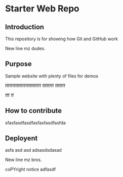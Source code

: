# Starter Web Repo


## Introduction

This repository is for showing how Git and GitHub work

New line mz dudes.

## Purpose

Sample website with plenty of files for demos

fffffffffffffffffffffffff
ffffffff
fffffff

fff
ff

## How to contribute
sfasfasdfasdfasfasfasdfasfda
## Deployent
asfa
asd
asd
adsasdsdasad


New line mz bros.

coPYright notice adfasdf

